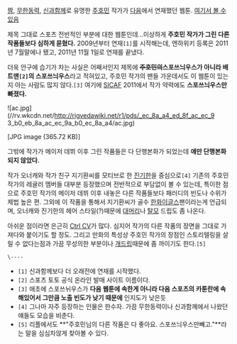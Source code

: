 [짬](%EC%A7%AC.md), [무한동력](%EB%AC%B4%ED%95%9C%EB%8F%99%EB%A0%A5.md),
[신과함께](%EC%8B%A0%EA%B3%BC%ED%95%A8%EA%BB%98.md)로 유명한
[주호민](%EC%A3%BC%ED%98%B8%EB%AF%BC.md) 작가가 [다음](%EB%8B%A4%EC%9D%8C.md)에서
연재했던 웹툰. [여기서 볼 수
있음](http://sports.media.daum.net/cartoon/series/betman_2009/)

제목 그대로 스포츠 전반적인 부분에 대한 웹툰인데...이상하게 **주호민 작가가 그린 다른 작품들보다 심하게 묻혔다.** 2009년부터
연재`[1]`를 시작해는데, 엔하위키 등록은 2011년 7월말에나 됐고, 2011년 11월 1일로 연재를 끝냈다.

더욱 안구에 습기가 차는 사실은 어째서인지 제목에 **<del>주호민의</del>스포쓰늬우스가 아니라 배트맨`[2]`의 스포쓰늬우스**라고
적혀있고, 주호민 작가의 팬들 가운데서도 이 웹툰이 있는지 아는 사람도 많지 않다.`[3]` 여기에 [SICAF](SICAF.md)
2011에서 작가 약력에도 **스포쓰늬우스만 빠졌다.**  

![ac.jpg](//rv.wkcdn.net/http://rigvedawiki.net/r1/pds/_ec_8a_a4_ed_8f_ac_ec_9
3_b0_eb_8a_ac_ec_9a_b0_ec_8a_a4/ac.jpg)

[JPG image (365.72 KB)]

그밖에 작가가 메이저 데뷔 이후 그린 작품들은 다 단행본화가 되었는데 **얘만 단행본화되지 않았다.**

작가 오너캐와 작가 친구 지기환씨를 모티브로 한 [진기한](%EC%A7%84%EA%B8%B0%ED%95%9C.md)을 중심으로`[4]`
기존의 주호민 작가의 레귤러 멤버들 대부분 등장했으며 전반적으로 부담없이 볼 수 있는데, 특이한 점으로 주호민 작가의 메이저 데뷔 이후
내놓은 다른 작품들보다 패러디의 빈도나 수위가 제법 높은 편. 그외에 이 작품을 통해서 지기환씨가 골수 [한화이글스](%ED%95%9C%ED%99%94%20%EC%9D%B4%EA%B8%80%EC%8A%A4.md)팬이라는게 언급되며, 오너캐와
진기한의 헤어 스타일(?)때문에 [대머리](%EB%8C%80%EB%A8%B8%EB%A6%AC.md)나
[탈모](%ED%83%88%EB%AA%A8.md) 드립도 좀 나온다.

아쉬운 점이라면 은근히 [Ctrl CV](Ctrl%20CV.md)가 많다. 심지어 작가의 다른 작품의 장면을 그대로 가져다와 붙이기도
할 정도. 그리고 만화의 특성상 주호민 작가의 장점인 스토리텔링을 살릴 수 없다는점과 가끔 무성의한 부분이나
[개드립](%EA%B0%9C%EB%93%9C%EB%A6%BD.md)때문에 좀 까이기도 한다.`[5]`

`\----`

  * `[1]` 신과함께보다 더 오래전에 연재를 시작했다.
  * `[2]` 스포츠 토토 공식 온라인 발매 사이트 이름이다.
  * `[3]` 애초에 스포쓰뉘우스가 **다음 웹툰에 속한게 아니라 다음 스포츠의 카툰란에 속해있어서 그만큼 노출 빈도가 낮기 때문에** 인지도가 낮은듯
  * `[4]` 그나마 자주 등장하는 인물은 한수자. 가끔 무한동력이나 신과함께에서 나왔던 얘들도 모습을 비춘다.
  * `[5]` 리플에서도 **"주호민님의 다른 작품은 다 좋아요. 스포쓰늬우스만빼고."**라는 말을 심심차않게 찾아볼 수 있다.

